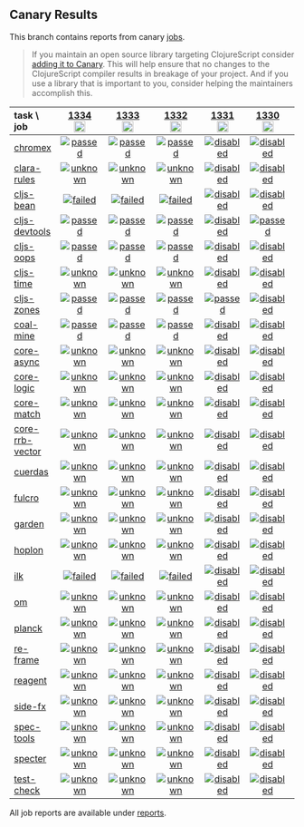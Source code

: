 ## Canary Results

This branch contains reports from canary [jobs](https://github.com/cljs-oss/canary/tree/jobs).

> If you maintain an open source library targeting ClojureScript consider [adding it to Canary](https://github.com/cljs-oss/canary/tree/master#how-to-participate). This will help ensure that no changes to the ClojureScript compiler results in breakage of your project. And if you use a library that is important to you, consider helping the maintainers accomplish this.

[//]: # (begin_overview_table)

| task \ job | <a href="reports/2020/03/26/job-001334-1.10.624-20f34d85" title="job #1334&#xA;&#xA;job&#xA;&#xA;requested by BinaryAge Bot (@babot) on 2020-03-26T11:02:39Z">1334<br/><img width=20 height=20 src="https://avatars0.githubusercontent.com/u/1476765?v=4&s=60"></a> | <a href="reports/2020/03/25/job-001333-1.10.624-20f34d85" title="job #1333&#xA;&#xA;job&#xA;&#xA;requested by BinaryAge Bot (@babot) on 2020-03-25T11:02:43Z">1333<br/><img width=20 height=20 src="https://avatars0.githubusercontent.com/u/1476765?v=4&s=60"></a> | <a href="reports/2020/03/24/job-001332-1.10.623-e4e1ac25" title="job #1332&#xA;&#xA;job&#xA;&#xA;requested by BinaryAge Bot (@babot) on 2020-03-24T11:02:43Z">1332<br/><img width=20 height=20 src="https://avatars0.githubusercontent.com/u/1476765?v=4&s=60"></a> | <a href="reports/2020/03/23/job-001331-1.10.623-e4e1ac25" title="job #1331&#xA;&#xA;job --only cljs-zones&#xA;&#xA;requested by Antonin Hildebrand (@darwin) on 2020-03-23T18:26:31Z">1331<br/><img width=20 height=20 src="https://avatars1.githubusercontent.com/u/5453?v=4&s=60"></a> | <a href="reports/2020/03/23/job-001330-1.10.623-e4e1ac25" title="job #1330&#xA;&#xA;job --only cljs-devtools&#xA;&#xA;requested by Antonin Hildebrand (@darwin) on 2020-03-23T17:15:35Z">1330<br/><img width=20 height=20 src="https://avatars1.githubusercontent.com/u/5453?v=4&s=60"></a> | <a href="reports/2020/03/23/job-001329-1.10.623-e4e1ac25" title="job #1329&#xA;&#xA;job --only cljs-oops&#xA;&#xA;requested by Antonin Hildebrand (@darwin) on 2020-03-23T16:01:21Z">1329<br/><img width=20 height=20 src="https://avatars1.githubusercontent.com/u/5453?v=4&s=60"></a> | <a href="reports/2020/03/23/job-001328-1.10.623-e4e1ac25" title="job #1328&#xA;&#xA;job --only cljs-time&#xA;&#xA;requested by Mike Fikes (@mfikes) on 2020-03-23T12:33:05Z">1328<br/><img width=20 height=20 src="https://avatars1.githubusercontent.com/u/1723464?v=4&s=60"></a> | <a href="reports/2020/03/23/job-001327-1.10.623-e4e1ac25" title="job #1327&#xA;&#xA;job&#xA;&#xA;requested by BinaryAge Bot (@babot) on 2020-03-23T11:02:23Z">1327<br/><img width=20 height=20 src="https://avatars0.githubusercontent.com/u/1476765?v=4&s=60"></a> | <a href="reports/2020/03/22/job-001326-1.10.623-e4e1ac25" title="job #1326&#xA;&#xA;job&#xA;&#xA;requested by BinaryAge Bot (@babot) on 2020-03-22T11:02:47Z">1326<br/><img width=20 height=20 src="https://avatars0.githubusercontent.com/u/1476765?v=4&s=60"></a> | <a href="reports/2020/03/21/job-001325-1.10.623-e4e1ac25" title="job #1325&#xA;&#xA;job&#xA;&#xA;requested by BinaryAge Bot (@babot) on 2020-03-21T11:02:53Z">1325<br/><img width=20 height=20 src="https://avatars0.githubusercontent.com/u/1476765?v=4&s=60"></a> |
| :--- | :---: | :---: | :---: | :---: | :---: | :---: | :---: | :---: | :---: | :---: |
| [chromex](https://github.com/binaryage/chromex) | <a href="reports/2020/03/26/job-001334-1.10.624-20f34d85#-chromex"><img title="passed" src="http://box.binaryage.com/s-passed.svg"><a> | <a href="reports/2020/03/25/job-001333-1.10.624-20f34d85#-chromex"><img title="passed" src="http://box.binaryage.com/s-passed.svg"><a> | <a href="reports/2020/03/24/job-001332-1.10.623-e4e1ac25#-chromex"><img title="passed" src="http://box.binaryage.com/s-passed.svg"><a> | <a href="reports/2020/03/23/job-001331-1.10.623-e4e1ac25#-chromex"><img title="disabled" src="http://box.binaryage.com/s-disabled.svg"><a> | <a href="reports/2020/03/23/job-001330-1.10.623-e4e1ac25#-chromex"><img title="disabled" src="http://box.binaryage.com/s-disabled.svg"><a> | <a href="reports/2020/03/23/job-001329-1.10.623-e4e1ac25#-chromex"><img title="disabled" src="http://box.binaryage.com/s-disabled.svg"><a> | <a href="reports/2020/03/23/job-001328-1.10.623-e4e1ac25#-chromex"><img title="disabled" src="http://box.binaryage.com/s-disabled.svg"><a> | <a href="reports/2020/03/23/job-001327-1.10.623-e4e1ac25#-chromex"><img title="passed" src="http://box.binaryage.com/s-passed.svg"><a> | <a href="reports/2020/03/22/job-001326-1.10.623-e4e1ac25#-chromex"><img title="passed" src="http://box.binaryage.com/s-passed.svg"><a> | <a href="reports/2020/03/21/job-001325-1.10.623-e4e1ac25#-chromex"><img title="passed" src="http://box.binaryage.com/s-passed.svg"><a> |
| [clara-rules](https://github.com/cerner/clara-rules) | <a href="reports/2020/03/26/job-001334-1.10.624-20f34d85#-clara-rules"><img title="unknown" src="http://box.binaryage.com/s-unknown.svg"><a> | <a href="reports/2020/03/25/job-001333-1.10.624-20f34d85#-clara-rules"><img title="unknown" src="http://box.binaryage.com/s-unknown.svg"><a> | <a href="reports/2020/03/24/job-001332-1.10.623-e4e1ac25#-clara-rules"><img title="unknown" src="http://box.binaryage.com/s-unknown.svg"><a> | <a href="reports/2020/03/23/job-001331-1.10.623-e4e1ac25#-clara-rules"><img title="disabled" src="http://box.binaryage.com/s-disabled.svg"><a> | <a href="reports/2020/03/23/job-001330-1.10.623-e4e1ac25#-clara-rules"><img title="disabled" src="http://box.binaryage.com/s-disabled.svg"><a> | <a href="reports/2020/03/23/job-001329-1.10.623-e4e1ac25#-clara-rules"><img title="disabled" src="http://box.binaryage.com/s-disabled.svg"><a> | <a href="reports/2020/03/23/job-001328-1.10.623-e4e1ac25#-clara-rules"><img title="disabled" src="http://box.binaryage.com/s-disabled.svg"><a> | <a href="reports/2020/03/23/job-001327-1.10.623-e4e1ac25#-clara-rules"><img title="passed" src="http://box.binaryage.com/s-passed.svg"><a> | <a href="reports/2020/03/22/job-001326-1.10.623-e4e1ac25#-clara-rules"><img title="unknown" src="http://box.binaryage.com/s-unknown.svg"><a> | <a href="reports/2020/03/21/job-001325-1.10.623-e4e1ac25#-clara-rules"><img title="unknown" src="http://box.binaryage.com/s-unknown.svg"><a> |
| [cljs-bean](https://github.com/mfikes/cljs-bean) | <a href="reports/2020/03/26/job-001334-1.10.624-20f34d85#-cljs-bean"><img title="failed" src="http://box.binaryage.com/s-failed.svg"><a> | <a href="reports/2020/03/25/job-001333-1.10.624-20f34d85#-cljs-bean"><img title="failed" src="http://box.binaryage.com/s-failed.svg"><a> | <a href="reports/2020/03/24/job-001332-1.10.623-e4e1ac25#-cljs-bean"><img title="failed" src="http://box.binaryage.com/s-failed.svg"><a> | <a href="reports/2020/03/23/job-001331-1.10.623-e4e1ac25#-cljs-bean"><img title="disabled" src="http://box.binaryage.com/s-disabled.svg"><a> | <a href="reports/2020/03/23/job-001330-1.10.623-e4e1ac25#-cljs-bean"><img title="disabled" src="http://box.binaryage.com/s-disabled.svg"><a> | <a href="reports/2020/03/23/job-001329-1.10.623-e4e1ac25#-cljs-bean"><img title="disabled" src="http://box.binaryage.com/s-disabled.svg"><a> | <a href="reports/2020/03/23/job-001328-1.10.623-e4e1ac25#-cljs-bean"><img title="disabled" src="http://box.binaryage.com/s-disabled.svg"><a> | <a href="reports/2020/03/23/job-001327-1.10.623-e4e1ac25#-cljs-bean"><img title="failed" src="http://box.binaryage.com/s-failed.svg"><a> | <a href="reports/2020/03/22/job-001326-1.10.623-e4e1ac25#-cljs-bean"><img title="failed" src="http://box.binaryage.com/s-failed.svg"><a> | <a href="reports/2020/03/21/job-001325-1.10.623-e4e1ac25#-cljs-bean"><img title="unknown" src="http://box.binaryage.com/s-unknown.svg"><a> |
| [cljs-devtools](https://github.com/binaryage/cljs-devtools) | <a href="reports/2020/03/26/job-001334-1.10.624-20f34d85#-cljs-devtools"><img title="passed" src="http://box.binaryage.com/s-passed.svg"><a> | <a href="reports/2020/03/25/job-001333-1.10.624-20f34d85#-cljs-devtools"><img title="passed" src="http://box.binaryage.com/s-passed.svg"><a> | <a href="reports/2020/03/24/job-001332-1.10.623-e4e1ac25#-cljs-devtools"><img title="passed" src="http://box.binaryage.com/s-passed.svg"><a> | <a href="reports/2020/03/23/job-001331-1.10.623-e4e1ac25#-cljs-devtools"><img title="disabled" src="http://box.binaryage.com/s-disabled.svg"><a> | <a href="reports/2020/03/23/job-001330-1.10.623-e4e1ac25#-cljs-devtools"><img title="passed" src="http://box.binaryage.com/s-passed.svg"><a> | <a href="reports/2020/03/23/job-001329-1.10.623-e4e1ac25#-cljs-devtools"><img title="disabled" src="http://box.binaryage.com/s-disabled.svg"><a> | <a href="reports/2020/03/23/job-001328-1.10.623-e4e1ac25#-cljs-devtools"><img title="disabled" src="http://box.binaryage.com/s-disabled.svg"><a> | <a href="reports/2020/03/23/job-001327-1.10.623-e4e1ac25#-cljs-devtools"><img title="failed" src="http://box.binaryage.com/s-failed.svg"><a> | <a href="reports/2020/03/22/job-001326-1.10.623-e4e1ac25#-cljs-devtools"><img title="failed" src="http://box.binaryage.com/s-failed.svg"><a> | <a href="reports/2020/03/21/job-001325-1.10.623-e4e1ac25#-cljs-devtools"><img title="failed" src="http://box.binaryage.com/s-failed.svg"><a> |
| [cljs-oops](https://github.com/binaryage/cljs-oops) | <a href="reports/2020/03/26/job-001334-1.10.624-20f34d85#-cljs-oops"><img title="passed" src="http://box.binaryage.com/s-passed.svg"><a> | <a href="reports/2020/03/25/job-001333-1.10.624-20f34d85#-cljs-oops"><img title="passed" src="http://box.binaryage.com/s-passed.svg"><a> | <a href="reports/2020/03/24/job-001332-1.10.623-e4e1ac25#-cljs-oops"><img title="passed" src="http://box.binaryage.com/s-passed.svg"><a> | <a href="reports/2020/03/23/job-001331-1.10.623-e4e1ac25#-cljs-oops"><img title="disabled" src="http://box.binaryage.com/s-disabled.svg"><a> | <a href="reports/2020/03/23/job-001330-1.10.623-e4e1ac25#-cljs-oops"><img title="disabled" src="http://box.binaryage.com/s-disabled.svg"><a> | <a href="reports/2020/03/23/job-001329-1.10.623-e4e1ac25#-cljs-oops"><img title="passed" src="http://box.binaryage.com/s-passed.svg"><a> | <a href="reports/2020/03/23/job-001328-1.10.623-e4e1ac25#-cljs-oops"><img title="disabled" src="http://box.binaryage.com/s-disabled.svg"><a> | <a href="reports/2020/03/23/job-001327-1.10.623-e4e1ac25#-cljs-oops"><img title="failed" src="http://box.binaryage.com/s-failed.svg"><a> | <a href="reports/2020/03/22/job-001326-1.10.623-e4e1ac25#-cljs-oops"><img title="failed" src="http://box.binaryage.com/s-failed.svg"><a> | <a href="reports/2020/03/21/job-001325-1.10.623-e4e1ac25#-cljs-oops"><img title="failed" src="http://box.binaryage.com/s-failed.svg"><a> |
| [cljs-time](https://github.com/andrewmcveigh/cljs-time) | <a href="reports/2020/03/26/job-001334-1.10.624-20f34d85#-cljs-time"><img title="unknown" src="http://box.binaryage.com/s-unknown.svg"><a> | <a href="reports/2020/03/25/job-001333-1.10.624-20f34d85#-cljs-time"><img title="unknown" src="http://box.binaryage.com/s-unknown.svg"><a> | <a href="reports/2020/03/24/job-001332-1.10.623-e4e1ac25#-cljs-time"><img title="unknown" src="http://box.binaryage.com/s-unknown.svg"><a> | <a href="reports/2020/03/23/job-001331-1.10.623-e4e1ac25#-cljs-time"><img title="disabled" src="http://box.binaryage.com/s-disabled.svg"><a> | <a href="reports/2020/03/23/job-001330-1.10.623-e4e1ac25#-cljs-time"><img title="disabled" src="http://box.binaryage.com/s-disabled.svg"><a> | <a href="reports/2020/03/23/job-001329-1.10.623-e4e1ac25#-cljs-time"><img title="disabled" src="http://box.binaryage.com/s-disabled.svg"><a> | <a href="reports/2020/03/23/job-001328-1.10.623-e4e1ac25#-cljs-time"><img title="passed" src="http://box.binaryage.com/s-passed.svg"><a> | <a href="reports/2020/03/23/job-001327-1.10.623-e4e1ac25#-cljs-time"><img title="failed" src="http://box.binaryage.com/s-failed.svg"><a> | <a href="reports/2020/03/22/job-001326-1.10.623-e4e1ac25#-cljs-time"><img title="unknown" src="http://box.binaryage.com/s-unknown.svg"><a> | <a href="reports/2020/03/21/job-001325-1.10.623-e4e1ac25#-cljs-time"><img title="unknown" src="http://box.binaryage.com/s-unknown.svg"><a> |
| [cljs-zones](https://github.com/binaryage/cljs-zones) | <a href="reports/2020/03/26/job-001334-1.10.624-20f34d85#-cljs-zones"><img title="passed" src="http://box.binaryage.com/s-passed.svg"><a> | <a href="reports/2020/03/25/job-001333-1.10.624-20f34d85#-cljs-zones"><img title="passed" src="http://box.binaryage.com/s-passed.svg"><a> | <a href="reports/2020/03/24/job-001332-1.10.623-e4e1ac25#-cljs-zones"><img title="passed" src="http://box.binaryage.com/s-passed.svg"><a> | <a href="reports/2020/03/23/job-001331-1.10.623-e4e1ac25#-cljs-zones"><img title="passed" src="http://box.binaryage.com/s-passed.svg"><a> | <a href="reports/2020/03/23/job-001330-1.10.623-e4e1ac25#-cljs-zones"><img title="disabled" src="http://box.binaryage.com/s-disabled.svg"><a> | <a href="reports/2020/03/23/job-001329-1.10.623-e4e1ac25#-cljs-zones"><img title="disabled" src="http://box.binaryage.com/s-disabled.svg"><a> | <a href="reports/2020/03/23/job-001328-1.10.623-e4e1ac25#-cljs-zones"><img title="disabled" src="http://box.binaryage.com/s-disabled.svg"><a> | <a href="reports/2020/03/23/job-001327-1.10.623-e4e1ac25#-cljs-zones"><img title="failed" src="http://box.binaryage.com/s-failed.svg"><a> | <a href="reports/2020/03/22/job-001326-1.10.623-e4e1ac25#-cljs-zones"><img title="failed" src="http://box.binaryage.com/s-failed.svg"><a> | <a href="reports/2020/03/21/job-001325-1.10.623-e4e1ac25#-cljs-zones"><img title="failed" src="http://box.binaryage.com/s-failed.svg"><a> |
| [coal-mine](https://github.com/mfikes/coal-mine) | <a href="reports/2020/03/26/job-001334-1.10.624-20f34d85#-coal-mine"><img title="passed" src="http://box.binaryage.com/s-passed.svg"><a> | <a href="reports/2020/03/25/job-001333-1.10.624-20f34d85#-coal-mine"><img title="passed" src="http://box.binaryage.com/s-passed.svg"><a> | <a href="reports/2020/03/24/job-001332-1.10.623-e4e1ac25#-coal-mine"><img title="passed" src="http://box.binaryage.com/s-passed.svg"><a> | <a href="reports/2020/03/23/job-001331-1.10.623-e4e1ac25#-coal-mine"><img title="disabled" src="http://box.binaryage.com/s-disabled.svg"><a> | <a href="reports/2020/03/23/job-001330-1.10.623-e4e1ac25#-coal-mine"><img title="disabled" src="http://box.binaryage.com/s-disabled.svg"><a> | <a href="reports/2020/03/23/job-001329-1.10.623-e4e1ac25#-coal-mine"><img title="disabled" src="http://box.binaryage.com/s-disabled.svg"><a> | <a href="reports/2020/03/23/job-001328-1.10.623-e4e1ac25#-coal-mine"><img title="disabled" src="http://box.binaryage.com/s-disabled.svg"><a> | <a href="reports/2020/03/23/job-001327-1.10.623-e4e1ac25#-coal-mine"><img title="passed" src="http://box.binaryage.com/s-passed.svg"><a> | <a href="reports/2020/03/22/job-001326-1.10.623-e4e1ac25#-coal-mine"><img title="passed" src="http://box.binaryage.com/s-passed.svg"><a> | <a href="reports/2020/03/21/job-001325-1.10.623-e4e1ac25#-coal-mine"><img title="unknown" src="http://box.binaryage.com/s-unknown.svg"><a> |
| [core-async](https://github.com/clojure/core.async) | <a href="reports/2020/03/26/job-001334-1.10.624-20f34d85#-core-async"><img title="unknown" src="http://box.binaryage.com/s-unknown.svg"><a> | <a href="reports/2020/03/25/job-001333-1.10.624-20f34d85#-core-async"><img title="unknown" src="http://box.binaryage.com/s-unknown.svg"><a> | <a href="reports/2020/03/24/job-001332-1.10.623-e4e1ac25#-core-async"><img title="unknown" src="http://box.binaryage.com/s-unknown.svg"><a> | <a href="reports/2020/03/23/job-001331-1.10.623-e4e1ac25#-core-async"><img title="disabled" src="http://box.binaryage.com/s-disabled.svg"><a> | <a href="reports/2020/03/23/job-001330-1.10.623-e4e1ac25#-core-async"><img title="disabled" src="http://box.binaryage.com/s-disabled.svg"><a> | <a href="reports/2020/03/23/job-001329-1.10.623-e4e1ac25#-core-async"><img title="disabled" src="http://box.binaryage.com/s-disabled.svg"><a> | <a href="reports/2020/03/23/job-001328-1.10.623-e4e1ac25#-core-async"><img title="disabled" src="http://box.binaryage.com/s-disabled.svg"><a> | <a href="reports/2020/03/23/job-001327-1.10.623-e4e1ac25#-core-async"><img title="failed" src="http://box.binaryage.com/s-failed.svg"><a> | <a href="reports/2020/03/22/job-001326-1.10.623-e4e1ac25#-core-async"><img title="unknown" src="http://box.binaryage.com/s-unknown.svg"><a> | <a href="reports/2020/03/21/job-001325-1.10.623-e4e1ac25#-core-async"><img title="unknown" src="http://box.binaryage.com/s-unknown.svg"><a> |
| [core-logic](https://github.com/clojure/core.logic) | <a href="reports/2020/03/26/job-001334-1.10.624-20f34d85#-core-logic"><img title="unknown" src="http://box.binaryage.com/s-unknown.svg"><a> | <a href="reports/2020/03/25/job-001333-1.10.624-20f34d85#-core-logic"><img title="unknown" src="http://box.binaryage.com/s-unknown.svg"><a> | <a href="reports/2020/03/24/job-001332-1.10.623-e4e1ac25#-core-logic"><img title="unknown" src="http://box.binaryage.com/s-unknown.svg"><a> | <a href="reports/2020/03/23/job-001331-1.10.623-e4e1ac25#-core-logic"><img title="disabled" src="http://box.binaryage.com/s-disabled.svg"><a> | <a href="reports/2020/03/23/job-001330-1.10.623-e4e1ac25#-core-logic"><img title="disabled" src="http://box.binaryage.com/s-disabled.svg"><a> | <a href="reports/2020/03/23/job-001329-1.10.623-e4e1ac25#-core-logic"><img title="disabled" src="http://box.binaryage.com/s-disabled.svg"><a> | <a href="reports/2020/03/23/job-001328-1.10.623-e4e1ac25#-core-logic"><img title="disabled" src="http://box.binaryage.com/s-disabled.svg"><a> | <a href="reports/2020/03/23/job-001327-1.10.623-e4e1ac25#-core-logic"><img title="failed" src="http://box.binaryage.com/s-failed.svg"><a> | <a href="reports/2020/03/22/job-001326-1.10.623-e4e1ac25#-core-logic"><img title="unknown" src="http://box.binaryage.com/s-unknown.svg"><a> | <a href="reports/2020/03/21/job-001325-1.10.623-e4e1ac25#-core-logic"><img title="unknown" src="http://box.binaryage.com/s-unknown.svg"><a> |
| [core-match](https://github.com/clojure/core.match) | <a href="reports/2020/03/26/job-001334-1.10.624-20f34d85#-core-match"><img title="unknown" src="http://box.binaryage.com/s-unknown.svg"><a> | <a href="reports/2020/03/25/job-001333-1.10.624-20f34d85#-core-match"><img title="unknown" src="http://box.binaryage.com/s-unknown.svg"><a> | <a href="reports/2020/03/24/job-001332-1.10.623-e4e1ac25#-core-match"><img title="unknown" src="http://box.binaryage.com/s-unknown.svg"><a> | <a href="reports/2020/03/23/job-001331-1.10.623-e4e1ac25#-core-match"><img title="disabled" src="http://box.binaryage.com/s-disabled.svg"><a> | <a href="reports/2020/03/23/job-001330-1.10.623-e4e1ac25#-core-match"><img title="disabled" src="http://box.binaryage.com/s-disabled.svg"><a> | <a href="reports/2020/03/23/job-001329-1.10.623-e4e1ac25#-core-match"><img title="disabled" src="http://box.binaryage.com/s-disabled.svg"><a> | <a href="reports/2020/03/23/job-001328-1.10.623-e4e1ac25#-core-match"><img title="disabled" src="http://box.binaryage.com/s-disabled.svg"><a> | <a href="reports/2020/03/23/job-001327-1.10.623-e4e1ac25#-core-match"><img title="failed" src="http://box.binaryage.com/s-failed.svg"><a> | <a href="reports/2020/03/22/job-001326-1.10.623-e4e1ac25#-core-match"><img title="unknown" src="http://box.binaryage.com/s-unknown.svg"><a> | <a href="reports/2020/03/21/job-001325-1.10.623-e4e1ac25#-core-match"><img title="unknown" src="http://box.binaryage.com/s-unknown.svg"><a> |
| [core-rrb-vector](https://github.com/clojure/core.rrb-vector) | <a href="reports/2020/03/26/job-001334-1.10.624-20f34d85#-core-rrb-vector"><img title="unknown" src="http://box.binaryage.com/s-unknown.svg"><a> | <a href="reports/2020/03/25/job-001333-1.10.624-20f34d85#-core-rrb-vector"><img title="unknown" src="http://box.binaryage.com/s-unknown.svg"><a> | <a href="reports/2020/03/24/job-001332-1.10.623-e4e1ac25#-core-rrb-vector"><img title="unknown" src="http://box.binaryage.com/s-unknown.svg"><a> | <a href="reports/2020/03/23/job-001331-1.10.623-e4e1ac25#-core-rrb-vector"><img title="disabled" src="http://box.binaryage.com/s-disabled.svg"><a> | <a href="reports/2020/03/23/job-001330-1.10.623-e4e1ac25#-core-rrb-vector"><img title="disabled" src="http://box.binaryage.com/s-disabled.svg"><a> | <a href="reports/2020/03/23/job-001329-1.10.623-e4e1ac25#-core-rrb-vector"><img title="disabled" src="http://box.binaryage.com/s-disabled.svg"><a> | <a href="reports/2020/03/23/job-001328-1.10.623-e4e1ac25#-core-rrb-vector"><img title="disabled" src="http://box.binaryage.com/s-disabled.svg"><a> | <a href="reports/2020/03/23/job-001327-1.10.623-e4e1ac25#-core-rrb-vector"><img title="failed" src="http://box.binaryage.com/s-failed.svg"><a> | <a href="reports/2020/03/22/job-001326-1.10.623-e4e1ac25#-core-rrb-vector"><img title="unknown" src="http://box.binaryage.com/s-unknown.svg"><a> | <a href="reports/2020/03/21/job-001325-1.10.623-e4e1ac25#-core-rrb-vector"><img title="unknown" src="http://box.binaryage.com/s-unknown.svg"><a> |
| [cuerdas](https://github.com/funcool/cuerdas) | <a href="reports/2020/03/26/job-001334-1.10.624-20f34d85#-cuerdas"><img title="unknown" src="http://box.binaryage.com/s-unknown.svg"><a> | <a href="reports/2020/03/25/job-001333-1.10.624-20f34d85#-cuerdas"><img title="unknown" src="http://box.binaryage.com/s-unknown.svg"><a> | <a href="reports/2020/03/24/job-001332-1.10.623-e4e1ac25#-cuerdas"><img title="unknown" src="http://box.binaryage.com/s-unknown.svg"><a> | <a href="reports/2020/03/23/job-001331-1.10.623-e4e1ac25#-cuerdas"><img title="disabled" src="http://box.binaryage.com/s-disabled.svg"><a> | <a href="reports/2020/03/23/job-001330-1.10.623-e4e1ac25#-cuerdas"><img title="disabled" src="http://box.binaryage.com/s-disabled.svg"><a> | <a href="reports/2020/03/23/job-001329-1.10.623-e4e1ac25#-cuerdas"><img title="disabled" src="http://box.binaryage.com/s-disabled.svg"><a> | <a href="reports/2020/03/23/job-001328-1.10.623-e4e1ac25#-cuerdas"><img title="disabled" src="http://box.binaryage.com/s-disabled.svg"><a> | <a href="reports/2020/03/23/job-001327-1.10.623-e4e1ac25#-cuerdas"><img title="failed" src="http://box.binaryage.com/s-failed.svg"><a> | <a href="reports/2020/03/22/job-001326-1.10.623-e4e1ac25#-cuerdas"><img title="unknown" src="http://box.binaryage.com/s-unknown.svg"><a> | <a href="reports/2020/03/21/job-001325-1.10.623-e4e1ac25#-cuerdas"><img title="unknown" src="http://box.binaryage.com/s-unknown.svg"><a> |
| [fulcro](https://github.com/fulcrologic/fulcro) | <a href="reports/2020/03/26/job-001334-1.10.624-20f34d85#-fulcro"><img title="unknown" src="http://box.binaryage.com/s-unknown.svg"><a> | <a href="reports/2020/03/25/job-001333-1.10.624-20f34d85#-fulcro"><img title="unknown" src="http://box.binaryage.com/s-unknown.svg"><a> | <a href="reports/2020/03/24/job-001332-1.10.623-e4e1ac25#-fulcro"><img title="unknown" src="http://box.binaryage.com/s-unknown.svg"><a> | <a href="reports/2020/03/23/job-001331-1.10.623-e4e1ac25#-fulcro"><img title="disabled" src="http://box.binaryage.com/s-disabled.svg"><a> | <a href="reports/2020/03/23/job-001330-1.10.623-e4e1ac25#-fulcro"><img title="disabled" src="http://box.binaryage.com/s-disabled.svg"><a> | <a href="reports/2020/03/23/job-001329-1.10.623-e4e1ac25#-fulcro"><img title="disabled" src="http://box.binaryage.com/s-disabled.svg"><a> | <a href="reports/2020/03/23/job-001328-1.10.623-e4e1ac25#-fulcro"><img title="disabled" src="http://box.binaryage.com/s-disabled.svg"><a> | <a href="reports/2020/03/23/job-001327-1.10.623-e4e1ac25#-fulcro"><img title="passed" src="http://box.binaryage.com/s-passed.svg"><a> | <a href="reports/2020/03/22/job-001326-1.10.623-e4e1ac25#-fulcro"><img title="unknown" src="http://box.binaryage.com/s-unknown.svg"><a> | <a href="reports/2020/03/21/job-001325-1.10.623-e4e1ac25#-fulcro"><img title="unknown" src="http://box.binaryage.com/s-unknown.svg"><a> |
| [garden](https://github.com/noprompt/garden) | <a href="reports/2020/03/26/job-001334-1.10.624-20f34d85#-garden"><img title="unknown" src="http://box.binaryage.com/s-unknown.svg"><a> | <a href="reports/2020/03/25/job-001333-1.10.624-20f34d85#-garden"><img title="unknown" src="http://box.binaryage.com/s-unknown.svg"><a> | <a href="reports/2020/03/24/job-001332-1.10.623-e4e1ac25#-garden"><img title="unknown" src="http://box.binaryage.com/s-unknown.svg"><a> | <a href="reports/2020/03/23/job-001331-1.10.623-e4e1ac25#-garden"><img title="disabled" src="http://box.binaryage.com/s-disabled.svg"><a> | <a href="reports/2020/03/23/job-001330-1.10.623-e4e1ac25#-garden"><img title="disabled" src="http://box.binaryage.com/s-disabled.svg"><a> | <a href="reports/2020/03/23/job-001329-1.10.623-e4e1ac25#-garden"><img title="disabled" src="http://box.binaryage.com/s-disabled.svg"><a> | <a href="reports/2020/03/23/job-001328-1.10.623-e4e1ac25#-garden"><img title="disabled" src="http://box.binaryage.com/s-disabled.svg"><a> | <a href="reports/2020/03/23/job-001327-1.10.623-e4e1ac25#-garden"><img title="passed" src="http://box.binaryage.com/s-passed.svg"><a> | <a href="reports/2020/03/22/job-001326-1.10.623-e4e1ac25#-garden"><img title="unknown" src="http://box.binaryage.com/s-unknown.svg"><a> | <a href="reports/2020/03/21/job-001325-1.10.623-e4e1ac25#-garden"><img title="unknown" src="http://box.binaryage.com/s-unknown.svg"><a> |
| [hoplon](https://github.com/hoplon/hoplon) | <a href="reports/2020/03/26/job-001334-1.10.624-20f34d85#-hoplon"><img title="unknown" src="http://box.binaryage.com/s-unknown.svg"><a> | <a href="reports/2020/03/25/job-001333-1.10.624-20f34d85#-hoplon"><img title="unknown" src="http://box.binaryage.com/s-unknown.svg"><a> | <a href="reports/2020/03/24/job-001332-1.10.623-e4e1ac25#-hoplon"><img title="unknown" src="http://box.binaryage.com/s-unknown.svg"><a> | <a href="reports/2020/03/23/job-001331-1.10.623-e4e1ac25#-hoplon"><img title="disabled" src="http://box.binaryage.com/s-disabled.svg"><a> | <a href="reports/2020/03/23/job-001330-1.10.623-e4e1ac25#-hoplon"><img title="disabled" src="http://box.binaryage.com/s-disabled.svg"><a> | <a href="reports/2020/03/23/job-001329-1.10.623-e4e1ac25#-hoplon"><img title="disabled" src="http://box.binaryage.com/s-disabled.svg"><a> | <a href="reports/2020/03/23/job-001328-1.10.623-e4e1ac25#-hoplon"><img title="disabled" src="http://box.binaryage.com/s-disabled.svg"><a> | <a href="reports/2020/03/23/job-001327-1.10.623-e4e1ac25#-hoplon"><img title="failed" src="http://box.binaryage.com/s-failed.svg"><a> | <a href="reports/2020/03/22/job-001326-1.10.623-e4e1ac25#-hoplon"><img title="unknown" src="http://box.binaryage.com/s-unknown.svg"><a> | <a href="reports/2020/03/21/job-001325-1.10.623-e4e1ac25#-hoplon"><img title="unknown" src="http://box.binaryage.com/s-unknown.svg"><a> |
| [ilk](https://github.com/mfikes/ilk) | <a href="reports/2020/03/26/job-001334-1.10.624-20f34d85#-ilk"><img title="failed" src="http://box.binaryage.com/s-failed.svg"><a> | <a href="reports/2020/03/25/job-001333-1.10.624-20f34d85#-ilk"><img title="failed" src="http://box.binaryage.com/s-failed.svg"><a> | <a href="reports/2020/03/24/job-001332-1.10.623-e4e1ac25#-ilk"><img title="failed" src="http://box.binaryage.com/s-failed.svg"><a> | <a href="reports/2020/03/23/job-001331-1.10.623-e4e1ac25#-ilk"><img title="disabled" src="http://box.binaryage.com/s-disabled.svg"><a> | <a href="reports/2020/03/23/job-001330-1.10.623-e4e1ac25#-ilk"><img title="disabled" src="http://box.binaryage.com/s-disabled.svg"><a> | <a href="reports/2020/03/23/job-001329-1.10.623-e4e1ac25#-ilk"><img title="disabled" src="http://box.binaryage.com/s-disabled.svg"><a> | <a href="reports/2020/03/23/job-001328-1.10.623-e4e1ac25#-ilk"><img title="disabled" src="http://box.binaryage.com/s-disabled.svg"><a> | <a href="reports/2020/03/23/job-001327-1.10.623-e4e1ac25#-ilk"><img title="failed" src="http://box.binaryage.com/s-failed.svg"><a> | <a href="reports/2020/03/22/job-001326-1.10.623-e4e1ac25#-ilk"><img title="failed" src="http://box.binaryage.com/s-failed.svg"><a> | <a href="reports/2020/03/21/job-001325-1.10.623-e4e1ac25#-ilk"><img title="unknown" src="http://box.binaryage.com/s-unknown.svg"><a> |
| [om](https://github.com/omcljs/om) | <a href="reports/2020/03/26/job-001334-1.10.624-20f34d85#-om"><img title="unknown" src="http://box.binaryage.com/s-unknown.svg"><a> | <a href="reports/2020/03/25/job-001333-1.10.624-20f34d85#-om"><img title="unknown" src="http://box.binaryage.com/s-unknown.svg"><a> | <a href="reports/2020/03/24/job-001332-1.10.623-e4e1ac25#-om"><img title="unknown" src="http://box.binaryage.com/s-unknown.svg"><a> | <a href="reports/2020/03/23/job-001331-1.10.623-e4e1ac25#-om"><img title="disabled" src="http://box.binaryage.com/s-disabled.svg"><a> | <a href="reports/2020/03/23/job-001330-1.10.623-e4e1ac25#-om"><img title="disabled" src="http://box.binaryage.com/s-disabled.svg"><a> | <a href="reports/2020/03/23/job-001329-1.10.623-e4e1ac25#-om"><img title="disabled" src="http://box.binaryage.com/s-disabled.svg"><a> | <a href="reports/2020/03/23/job-001328-1.10.623-e4e1ac25#-om"><img title="disabled" src="http://box.binaryage.com/s-disabled.svg"><a> | <a href="reports/2020/03/23/job-001327-1.10.623-e4e1ac25#-om"><img title="passed" src="http://box.binaryage.com/s-passed.svg"><a> | <a href="reports/2020/03/22/job-001326-1.10.623-e4e1ac25#-om"><img title="unknown" src="http://box.binaryage.com/s-unknown.svg"><a> | <a href="reports/2020/03/21/job-001325-1.10.623-e4e1ac25#-om"><img title="unknown" src="http://box.binaryage.com/s-unknown.svg"><a> |
| [planck](https://github.com/planck-repl/planck) | <a href="reports/2020/03/26/job-001334-1.10.624-20f34d85#-planck"><img title="unknown" src="http://box.binaryage.com/s-unknown.svg"><a> | <a href="reports/2020/03/25/job-001333-1.10.624-20f34d85#-planck"><img title="unknown" src="http://box.binaryage.com/s-unknown.svg"><a> | <a href="reports/2020/03/24/job-001332-1.10.623-e4e1ac25#-planck"><img title="unknown" src="http://box.binaryage.com/s-unknown.svg"><a> | <a href="reports/2020/03/23/job-001331-1.10.623-e4e1ac25#-planck"><img title="disabled" src="http://box.binaryage.com/s-disabled.svg"><a> | <a href="reports/2020/03/23/job-001330-1.10.623-e4e1ac25#-planck"><img title="disabled" src="http://box.binaryage.com/s-disabled.svg"><a> | <a href="reports/2020/03/23/job-001329-1.10.623-e4e1ac25#-planck"><img title="disabled" src="http://box.binaryage.com/s-disabled.svg"><a> | <a href="reports/2020/03/23/job-001328-1.10.623-e4e1ac25#-planck"><img title="disabled" src="http://box.binaryage.com/s-disabled.svg"><a> | <a href="reports/2020/03/23/job-001327-1.10.623-e4e1ac25#-planck"><img title="unknown" src="http://box.binaryage.com/s-unknown.svg"><a> | <a href="reports/2020/03/22/job-001326-1.10.623-e4e1ac25#-planck"><img title="unknown" src="http://box.binaryage.com/s-unknown.svg"><a> | <a href="reports/2020/03/21/job-001325-1.10.623-e4e1ac25#-planck"><img title="unknown" src="http://box.binaryage.com/s-unknown.svg"><a> |
| [re-frame](https://github.com/Day8/re-frame) | <a href="reports/2020/03/26/job-001334-1.10.624-20f34d85#-re-frame"><img title="unknown" src="http://box.binaryage.com/s-unknown.svg"><a> | <a href="reports/2020/03/25/job-001333-1.10.624-20f34d85#-re-frame"><img title="unknown" src="http://box.binaryage.com/s-unknown.svg"><a> | <a href="reports/2020/03/24/job-001332-1.10.623-e4e1ac25#-re-frame"><img title="unknown" src="http://box.binaryage.com/s-unknown.svg"><a> | <a href="reports/2020/03/23/job-001331-1.10.623-e4e1ac25#-re-frame"><img title="disabled" src="http://box.binaryage.com/s-disabled.svg"><a> | <a href="reports/2020/03/23/job-001330-1.10.623-e4e1ac25#-re-frame"><img title="disabled" src="http://box.binaryage.com/s-disabled.svg"><a> | <a href="reports/2020/03/23/job-001329-1.10.623-e4e1ac25#-re-frame"><img title="disabled" src="http://box.binaryage.com/s-disabled.svg"><a> | <a href="reports/2020/03/23/job-001328-1.10.623-e4e1ac25#-re-frame"><img title="disabled" src="http://box.binaryage.com/s-disabled.svg"><a> | <a href="reports/2020/03/23/job-001327-1.10.623-e4e1ac25#-re-frame"><img title="failed" src="http://box.binaryage.com/s-failed.svg"><a> | <a href="reports/2020/03/22/job-001326-1.10.623-e4e1ac25#-re-frame"><img title="unknown" src="http://box.binaryage.com/s-unknown.svg"><a> | <a href="reports/2020/03/21/job-001325-1.10.623-e4e1ac25#-re-frame"><img title="unknown" src="http://box.binaryage.com/s-unknown.svg"><a> |
| [reagent](https://github.com/reagent-project/reagent) | <a href="reports/2020/03/26/job-001334-1.10.624-20f34d85#-reagent"><img title="unknown" src="http://box.binaryage.com/s-unknown.svg"><a> | <a href="reports/2020/03/25/job-001333-1.10.624-20f34d85#-reagent"><img title="unknown" src="http://box.binaryage.com/s-unknown.svg"><a> | <a href="reports/2020/03/24/job-001332-1.10.623-e4e1ac25#-reagent"><img title="unknown" src="http://box.binaryage.com/s-unknown.svg"><a> | <a href="reports/2020/03/23/job-001331-1.10.623-e4e1ac25#-reagent"><img title="disabled" src="http://box.binaryage.com/s-disabled.svg"><a> | <a href="reports/2020/03/23/job-001330-1.10.623-e4e1ac25#-reagent"><img title="disabled" src="http://box.binaryage.com/s-disabled.svg"><a> | <a href="reports/2020/03/23/job-001329-1.10.623-e4e1ac25#-reagent"><img title="disabled" src="http://box.binaryage.com/s-disabled.svg"><a> | <a href="reports/2020/03/23/job-001328-1.10.623-e4e1ac25#-reagent"><img title="disabled" src="http://box.binaryage.com/s-disabled.svg"><a> | <a href="reports/2020/03/23/job-001327-1.10.623-e4e1ac25#-reagent"><img title="failed" src="http://box.binaryage.com/s-failed.svg"><a> | <a href="reports/2020/03/22/job-001326-1.10.623-e4e1ac25#-reagent"><img title="unknown" src="http://box.binaryage.com/s-unknown.svg"><a> | <a href="reports/2020/03/21/job-001325-1.10.623-e4e1ac25#-reagent"><img title="unknown" src="http://box.binaryage.com/s-unknown.svg"><a> |
| [side-fx](https://github.com/cljsrn/side-fx) | <a href="reports/2020/03/26/job-001334-1.10.624-20f34d85#-side-fx"><img title="unknown" src="http://box.binaryage.com/s-unknown.svg"><a> | <a href="reports/2020/03/25/job-001333-1.10.624-20f34d85#-side-fx"><img title="unknown" src="http://box.binaryage.com/s-unknown.svg"><a> | <a href="reports/2020/03/24/job-001332-1.10.623-e4e1ac25#-side-fx"><img title="unknown" src="http://box.binaryage.com/s-unknown.svg"><a> | <a href="reports/2020/03/23/job-001331-1.10.623-e4e1ac25#-side-fx"><img title="disabled" src="http://box.binaryage.com/s-disabled.svg"><a> | <a href="reports/2020/03/23/job-001330-1.10.623-e4e1ac25#-side-fx"><img title="disabled" src="http://box.binaryage.com/s-disabled.svg"><a> | <a href="reports/2020/03/23/job-001329-1.10.623-e4e1ac25#-side-fx"><img title="disabled" src="http://box.binaryage.com/s-disabled.svg"><a> | <a href="reports/2020/03/23/job-001328-1.10.623-e4e1ac25#-side-fx"><img title="disabled" src="http://box.binaryage.com/s-disabled.svg"><a> | <a href="reports/2020/03/23/job-001327-1.10.623-e4e1ac25#-side-fx"><img title="failed" src="http://box.binaryage.com/s-failed.svg"><a> | <a href="reports/2020/03/22/job-001326-1.10.623-e4e1ac25#-side-fx"><img title="unknown" src="http://box.binaryage.com/s-unknown.svg"><a> | <a href="reports/2020/03/21/job-001325-1.10.623-e4e1ac25#-side-fx"><img title="unknown" src="http://box.binaryage.com/s-unknown.svg"><a> |
| [spec-tools](https://github.com/metosin/spec-tools) | <a href="reports/2020/03/26/job-001334-1.10.624-20f34d85#-spec-tools"><img title="unknown" src="http://box.binaryage.com/s-unknown.svg"><a> | <a href="reports/2020/03/25/job-001333-1.10.624-20f34d85#-spec-tools"><img title="unknown" src="http://box.binaryage.com/s-unknown.svg"><a> | <a href="reports/2020/03/24/job-001332-1.10.623-e4e1ac25#-spec-tools"><img title="unknown" src="http://box.binaryage.com/s-unknown.svg"><a> | <a href="reports/2020/03/23/job-001331-1.10.623-e4e1ac25#-spec-tools"><img title="disabled" src="http://box.binaryage.com/s-disabled.svg"><a> | <a href="reports/2020/03/23/job-001330-1.10.623-e4e1ac25#-spec-tools"><img title="disabled" src="http://box.binaryage.com/s-disabled.svg"><a> | <a href="reports/2020/03/23/job-001329-1.10.623-e4e1ac25#-spec-tools"><img title="disabled" src="http://box.binaryage.com/s-disabled.svg"><a> | <a href="reports/2020/03/23/job-001328-1.10.623-e4e1ac25#-spec-tools"><img title="disabled" src="http://box.binaryage.com/s-disabled.svg"><a> | <a href="reports/2020/03/23/job-001327-1.10.623-e4e1ac25#-spec-tools"><img title="passed" src="http://box.binaryage.com/s-passed.svg"><a> | <a href="reports/2020/03/22/job-001326-1.10.623-e4e1ac25#-spec-tools"><img title="unknown" src="http://box.binaryage.com/s-unknown.svg"><a> | <a href="reports/2020/03/21/job-001325-1.10.623-e4e1ac25#-spec-tools"><img title="unknown" src="http://box.binaryage.com/s-unknown.svg"><a> |
| [specter](https://github.com/nathanmarz/specter) | <a href="reports/2020/03/26/job-001334-1.10.624-20f34d85#-specter"><img title="unknown" src="http://box.binaryage.com/s-unknown.svg"><a> | <a href="reports/2020/03/25/job-001333-1.10.624-20f34d85#-specter"><img title="unknown" src="http://box.binaryage.com/s-unknown.svg"><a> | <a href="reports/2020/03/24/job-001332-1.10.623-e4e1ac25#-specter"><img title="unknown" src="http://box.binaryage.com/s-unknown.svg"><a> | <a href="reports/2020/03/23/job-001331-1.10.623-e4e1ac25#-specter"><img title="disabled" src="http://box.binaryage.com/s-disabled.svg"><a> | <a href="reports/2020/03/23/job-001330-1.10.623-e4e1ac25#-specter"><img title="disabled" src="http://box.binaryage.com/s-disabled.svg"><a> | <a href="reports/2020/03/23/job-001329-1.10.623-e4e1ac25#-specter"><img title="disabled" src="http://box.binaryage.com/s-disabled.svg"><a> | <a href="reports/2020/03/23/job-001328-1.10.623-e4e1ac25#-specter"><img title="disabled" src="http://box.binaryage.com/s-disabled.svg"><a> | <a href="reports/2020/03/23/job-001327-1.10.623-e4e1ac25#-specter"><img title="passed" src="http://box.binaryage.com/s-passed.svg"><a> | <a href="reports/2020/03/22/job-001326-1.10.623-e4e1ac25#-specter"><img title="unknown" src="http://box.binaryage.com/s-unknown.svg"><a> | <a href="reports/2020/03/21/job-001325-1.10.623-e4e1ac25#-specter"><img title="unknown" src="http://box.binaryage.com/s-unknown.svg"><a> |
| [test-check](https://github.com/clojure/test.check) | <a href="reports/2020/03/26/job-001334-1.10.624-20f34d85#-test-check"><img title="unknown" src="http://box.binaryage.com/s-unknown.svg"><a> | <a href="reports/2020/03/25/job-001333-1.10.624-20f34d85#-test-check"><img title="unknown" src="http://box.binaryage.com/s-unknown.svg"><a> | <a href="reports/2020/03/24/job-001332-1.10.623-e4e1ac25#-test-check"><img title="unknown" src="http://box.binaryage.com/s-unknown.svg"><a> | <a href="reports/2020/03/23/job-001331-1.10.623-e4e1ac25#-test-check"><img title="disabled" src="http://box.binaryage.com/s-disabled.svg"><a> | <a href="reports/2020/03/23/job-001330-1.10.623-e4e1ac25#-test-check"><img title="disabled" src="http://box.binaryage.com/s-disabled.svg"><a> | <a href="reports/2020/03/23/job-001329-1.10.623-e4e1ac25#-test-check"><img title="disabled" src="http://box.binaryage.com/s-disabled.svg"><a> | <a href="reports/2020/03/23/job-001328-1.10.623-e4e1ac25#-test-check"><img title="disabled" src="http://box.binaryage.com/s-disabled.svg"><a> | <a href="reports/2020/03/23/job-001327-1.10.623-e4e1ac25#-test-check"><img title="passed" src="http://box.binaryage.com/s-passed.svg"><a> | <a href="reports/2020/03/22/job-001326-1.10.623-e4e1ac25#-test-check"><img title="unknown" src="http://box.binaryage.com/s-unknown.svg"><a> | <a href="reports/2020/03/21/job-001325-1.10.623-e4e1ac25#-test-check"><img title="unknown" src="http://box.binaryage.com/s-unknown.svg"><a> |

[//]: # (end_overview_table)

All job reports are available under [reports](reports).
